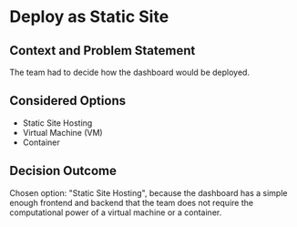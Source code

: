 # Deploy as Static Site

## Context and Problem Statement

The team had to decide how the dashboard would be deployed.
## Considered Options

* Static Site Hosting
* Virtual Machine (VM)
* Container

## Decision Outcome

Chosen option: "Static Site Hosting", because the dashboard has a simple enough frontend and backend that the team does not require the computational power of a virtual machine or a container.
